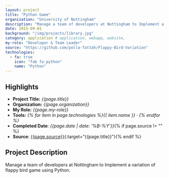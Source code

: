 ```yaml
---
layout: project
title: "Python Game"
organization: "University of Nottingham"
description: "Manage a team of developers at Nottingham to Implement a game using Python."
date: 2015-09-01
background: "/img/projects/library.jpg"
category: application # application, webapp, website,
my-role: "Developer & Team Leader"
source: "https://github.com/polla-fattah/Flappy-Bird-Variation"
technologies:
  - fa: true
    icon: "fab fa-python"
    name: "Python"
---
```


## Highlights

- **Project Title:** _{{page.title}}_
- **Organization:** _{{page.organization}}_
- **My Role:** _{{page.my-role}}_
- **Tools:** _{% for item in page.technologies %}{{ item.name }}&nbsp;&middot;&nbsp;{% endfor %}_
- **Completed Date**: _{{page.date  | date: '%B-%Y'}}_{% if page.source != "" %}
- **Source**: [{{page.source}}]({{page.source}}){:target="{{page.title}}"}{% endif %}

## Project Description

Manage a team of developers at Nottingham to Implement a variation of flappy bird game using Python.
